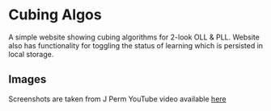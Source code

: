 # Cubing Algos

A simple website showing cubing algorithms for 2-look OLL & PLL. Website also has functionality for toggling the status of learning which is persisted in local storage.

## Images

Screenshots are taken from J Perm YouTube video available <a href="https://www.youtube.com/playlist?list=PLI24ciRbl8BUHEeOBaLXY4GpaVXSULYp4" target="__blank">here</a>
